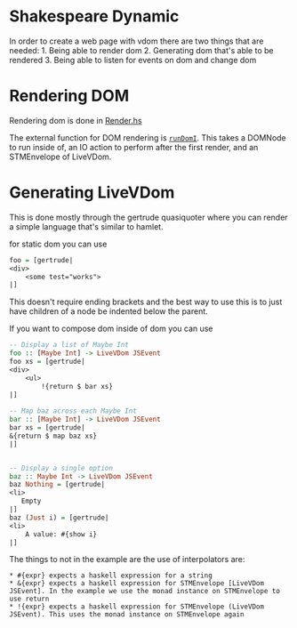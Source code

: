 Shakespeare Dynamic
==

In order to create a web page with vdom there are two things that are needed:
    1. Being able to render dom
    2. Generating dom that's able to be rendered
    3. Being able to listen for events on dom and change dom


Rendering DOM
====
Rendering dom is done in [Render.hs](src/Shakespeare/Dynamic/Render.hs)

The external function for DOM rendering is [`runDomI`](src/Shakespeare/Dynamic/Render.hs). This takes a DOMNode to run inside of, an IO action to perform after the first render, and an STMEnvelope of LiveVDom.

Generating LiveVDom
====
This is done mostly through the gertrude quasiquoter where you can render a simple language that's similar to hamlet.

for static dom you can use
```haskell
foo = [gertrude|
<div>
    <some test="works">
|]
```

This doesn't require ending brackets and the best way to use this is to just have children of a node be indented below the parent.

If you want to compose dom inside of dom you can use
```haskell
-- Display a list of Maybe Int
foo :: [Maybe Int] -> LiveVDom JSEvent 
foo xs = [gertrude|
<div>
    <ul>
        !{return $ bar xs}
|]
        
-- Map baz across each Maybe Int
bar :: [Maybe Int] -> LiveVDom JSEvent
bar xs = [gertrude|
&{return $ map baz xs} 
|]


-- Display a single option
baz :: Maybe Int -> LiveVDom JSEvent
baz Nothing = [gertrude|
<li>
   Empty
|]
baz (Just i) = [gertrude|
<li>
    A value: #{show i}
|]

```

The things to not in the example are the use of interpolators are:

    * #{expr} expects a haskell expression for a string
    * &{expr} expects a haskell expression for STMEnvelope [LiveVDom JSEvent]. In the example we use the monad instance on STMEnvelope to use return
    * !{expr} expects a haskell expression for STMEnvelope (LiveVDom JSEvent). This uses the monad instance on STMEnvelope again

